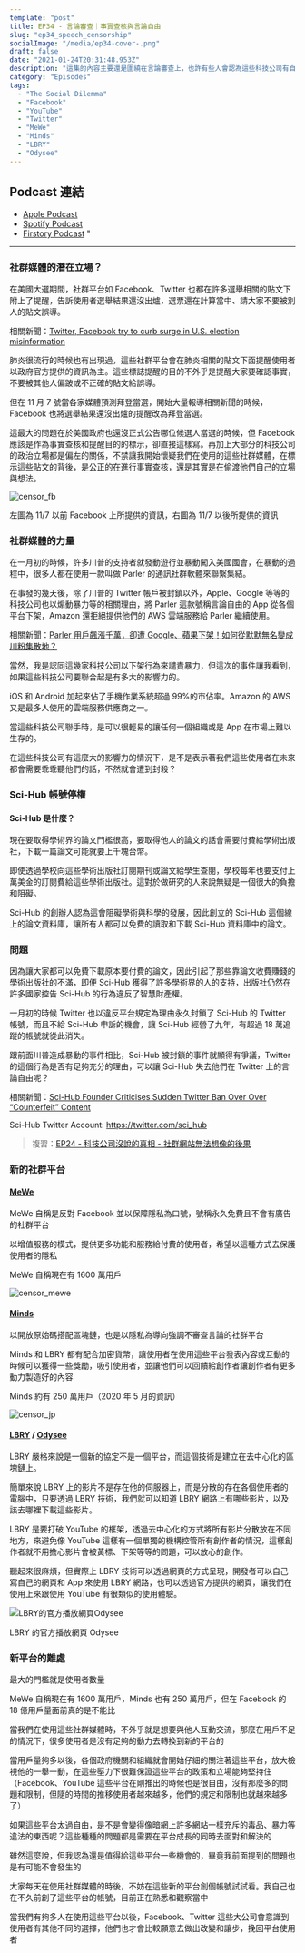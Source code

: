```yaml
---
template: "post"
title: EP34 - 言論審查｜事實查核與言論自由
slug: "ep34_speech_censorship"
socialImage: "/media/ep34-cover-.png"
draft: false
date: "2021-01-24T20:31:48.953Z"
description: "這集的內容主要還是圍繞在言論審查上，也許有些人會認為這些科技公司有自己的立場有什麼不對，能力越大責任越大也很像某種程度的情緒勒索，但依照立場決定用戶接受到什麼樣資訊真的可以嗎？到底言論審查是用來公正的事實審查，還是用來偷渡立場？"
category: "Episodes"
tags:
  - "The Social Dilemma"
  - "Facebook"
  - "YouTube"
  - "Twitter"
  - "MeWe"
  - "Minds"
  - "LBRY"
  - "Odysee"
---
```


## Podcast 連結

- [Apple Podcast](https://podcasts.apple.com/tw/podcast/%E8%B3%87%E5%AE%89%E8%A7%A3%E5%A3%93%E7%B8%AE/id1513276667#episodeGuid=ckkblul8creud0854p6hr39ta)
- [Spotify Podcast](https://open.spotify.com/episode/3plLXMpb72UMyfJL2I7Nbq?si=uADn9cO7RTOOvbwSepCBEQ)
- [Firstory Podcast](https://open.firstory.me/story/ckkblul8creud0854p6hr39ta)
"
---

### 社群媒體的潛在立場？

在美國大選期間，社群平台如 Facebook、Twitter 也都在許多選舉相關的貼文下附上了提醒，告訴使用者選舉結果還沒出爐，選票還在計算當中、請大家不要被別人的貼文誤導。

相關新聞：[Twitter, Facebook try to curb surge in U.S. election misinformation](https://www.theglobeandmail.com/business/international-business/us-business/article-trumps-election-posts-put-twitter-and-facebooks-misinformation/)

肺炎很流行的時候也有出現過，這些社群平台會在肺炎相關的貼文下面提醒使用者以政府官方提供的資訊為主。這些標誌提醒的目的不外乎是提醒大家要確認事實，不要被其他人偏跛或不正確的貼文給誤導。

但在 11 月 7 號當各家媒體預測拜登當選，開始大量報導相關新聞的時候，Facebook 也將選舉結果還沒出爐的提醒改為拜登當選。

這最大的問題在於美國政府也還沒正式公告哪位候選人當選的時候，但 Facebook 應該是作為事實查核和提醒目的的標示，卻直接這樣寫。再加上大部分的科技公司的政治立場都是偏左的關係，不禁讓我開始懷疑我們在使用的這些社群媒體，在標示這些貼文的背後，是公正的在進行事實查核，還是其實是在偷渡他們自己的立場與想法。

![censor_fb](/media/censor_fb.png)

左圖為 11/7 以前 Facebook 上所提供的資訊，右圖為 11/7 以後所提供的資訊

### 社群媒體的力量

在一月初的時候，許多川普的支持者就發動遊行並暴動闖入美國國會，在暴動的過程中，很多人都在使用一款叫做 Parler 的通訊社群軟體來聯繫集結。

在事發的幾天後，除了川普的 Twitter 帳戶被封鎖以外，Apple、Google 等等的科技公司也以煽動暴力等的相關理由，將 Parler 這款號稱言論自由的 App 從各個平台下架，Amazon 還拒絕提供他們的 AWS 雲端服務給 Parler 繼續使用。

相關新聞：[Parler 用戶飆漲千萬，卻遭 Google、蘋果下架！如何從默默無名變成川粉集散地？](https://www.bnext.com.tw/article/61016/parler-google-apple)

當然，我是認同這幾家科技公司以下架行為來譴責暴力，但這次的事件讓我看到，如果這些科技公司要聯合起是有多大的影響力的。

iOS 和 Android 加起來佔了手機作業系統超過 99%的市佔率。Amazon 的 AWS 又是最多人使用的雲端服務供應商之一。

當這些科技公司聯手時，是可以很輕易的讓任何一個組織或是 App 在市場上難以生存的。

在這些科技公司有這麼大的影響力的情況下，是不是表示著我們這些使用者在未來都會需要乖乖聽他們的話，不然就會遭到封殺？

### Sci-Hub 帳號停權

#### Sci-Hub 是什麼？

現在要取得學術界的論文門檻很高，要取得他人的論文的話會需要付費給學術出版社，下載一篇論文可能就要上千塊台幣。

即使透過學校向這些學術出版社訂閱期刊或論文給學生查閱，學校每年也要支付上萬美金的訂閱費給這些學術出版社。這對於做研究的人來說無疑是一個很大的負擔和阻礙。

Sci-Hub 的創辦人認為這會阻礙學術與科學的發展，因此創立的 Sci-Hub 這個線上的論文資料庫，讓所有人都可以免費的讀取和下載 Sci-Hub 資料庫中的論文。

### 問題

因為讓大家都可以免費下載原本要付費的論文，因此引起了那些靠論文收費賺錢的學術出版社的不滿，即便 Sci-Hub 獲得了許多學術界的人的支持，出版社仍然在許多國家控告 Sci-Hub 的行為違反了智慧財產權。

一月初的時候 Twitter 也以違反平台規定為理由永久封鎖了 Sci-Hub 的 Twitter 帳號，而且不給 Sci-Hub 申訴的機會，讓 Sci-Hub 經營了九年，有超過 18 萬追蹤的帳號就從此消失。

跟前面川普造成暴動的事件相比，Sci-Hub 被封鎖的事件就顯得有爭議，Twitter 的這個行為是否有足夠充分的理由，可以讓 Sci-Hub 失去他們在 Twitter 上的言論自由呢？

相關新聞：[Sci-Hub Founder Criticises Sudden Twitter Ban Over Over “Counterfeit” Content](https://torrentfreak.com/sci-hub-founder-criticises-sudden-twitter-ban-over-over-counterfeit-content-210108/)

Sci-Hub Twitter Account: https://twitter.com/sci_hub

> 複習：[EP24 - 科技公司沒說的真相 - 社群網站無法想像的後果](/posts/ep24_the_social_dilemma)

### 新的社群平台

#### [MeWe](https://mewe.com/)

MeWe 自稱是反對 Facebook 並以保障隱私為口號，號稱永久免費且不會有廣告的社群平台

以增值服務的模式，提供更多功能和服務給付費的使用者，希望以這種方式去保護使用者的隱私

MeWe 自稱現在有 1600 萬用戶

![censor_mewe](/media/censor_mewe.png)

#### [Minds](https://www.minds.com/)

以開放原始碼搭配區塊鏈，也是以隱私為導向強調不審查言論的社群平台

Minds 和 LBRY 都有配合加密貨幣，讓使用者在使用這些平台發表內容或互動的時候可以獲得一些獎勵，吸引使用者，並讓他們可以回饋給創作者讓創作者有更多動力製造好的內容

Minds 約有 250 萬用戶（2020 年 5 月的資訊）

![censor_jp](/media/censor_minds.png)

#### [LBRY](https://lbry.tv/) / [Odysee](https://odysee.com/)

LBRY 嚴格來說是一個新的協定不是一個平台，而這個技術是建立在去中心化的區塊鏈上。

簡單來說 LBRY 上的影片不是存在他的伺服器上，而是分散的存在各個使用者的電腦中，只要透過 LBRY 技術，我們就可以知道 LBRY 網路上有哪些影片，以及該去哪裡下載這些影片。

LBRY 是要打破 YouTube 的框架，透過去中心化的方式將所有影片分散放在不同地方，來避免像 YouTube 這樣有一個單獨的機構控管所有創作者的情況，這樣創作者就不用擔心影片會被黃標、下架等等的問題，可以放心的創作。

聽起來很麻煩，但實際上 LBRY 技術可以透過網頁的方式呈現，開發者可以自己寫自己的網頁和 App 來使用 LBRY 網路，也可以透過官方提供的網頁，讓我們在使用上來跟使用 YouTube 有很類似的使用體驗。

![LBRY的官方播放網頁Odysee](/media/censor_odysee.png "LBRY的官方播放網頁Odysee")

LBRY 的官方播放網頁 Odysee

### 新平台的難處

最大的門檻就是使用者數量

MeWe 自稱現在有 1600 萬用戶，Minds 也有 250 萬用戶，但在 Facebook 的 18 億用戶量面前真的是不能比

當我們在使用這些社群媒體時，不外乎就是想要與他人互動交流，那麼在用戶不足的情況下，很多使用者是沒有足夠的動力去轉換到新的平台的

當用戶量夠多以後，各個政府機關和組織就會開始仔細的關注著這些平台，放大檢視他的一舉一動，在這些壓力下很難保證這些平台的政策和立場能夠堅持住
（Facebook、YouTube 這些平台在剛推出的時候也是很自由，沒有那麼多的問題和限制，但隨的時間的推移使用者越來越多，他們的規定和限制也就越來越多了）

如果這些平台太過自由，是不是會變得像暗網上許多網站一樣充斥的毒品、暴力等違法的東西呢？這些種種的問題都是需要在平台成長的同時去面對和解決的

雖然這麼說，但我認為還是值得給這些平台一些機會的，畢竟我前面提到的問題也是有可能不會發生的

大家每天在使用社群媒體的時後，不妨在這些新的平台創個帳號試試看。我自己也在不久前創了這些平台的帳號，目前正在熟悉和觀察當中

當我們有夠多人在使用這些平台以後，Facebook、Twitter 這些大公司會意識到使用者有其他不同的選擇，他們也才會比較願意去做出改變和讓步，挽回平台使用者
